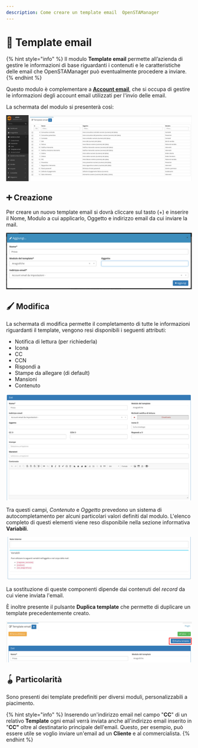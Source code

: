 ```yaml
---
description: Come creare un template email  OpenSTAManager
---
```


# 📃 Template email

{% hint style="info" %}
Il modulo **Template email** permette all’azienda di gestire le informazioni di base riguardanti i contenuti e le caratteristiche delle email che OpenSTAManager può eventualmente procedere a inviare.
{% endhint %}

Questo modulo è complementare a [**Account email**](account.md), che si occupa di gestire le informazioni degli account email utilizzati per l'invio delle email.

La schermata del modulo si presenterà così:

![](<../../../.gitbook/assets/image (475).png>)

## ➕ Creazione

Per creare un nuovo template email si dovrà cliccare sul tasto (+) e inserire il Nome, Modulo a cui applicarlo, Oggetto e indirizzo email da cui inviare la mail.

![](<../../../.gitbook/assets/image (86).png>)

## 🖌️ Modifica

La schermata di modifica permette il completamento di tutte le informazioni riguardanti il template, vengono resi disponibili i seguenti attributi:

* Notifica di lettura (per richiederla)
* Icona
* CC
* CCN
* Rispondi a
* Stampe da allegare (di default)
* Mansioni
* Contenuto

![](<../../../.gitbook/assets/image (256).png>)

Tra questi campi, _Contenuto_ e _Oggetto_ prevedono un sistema di autocompletamento per alcuni particolari valori definiti dal modulo. L'elenco completo di questi elementi viene reso disponibile nella sezione informativa **Variabili**.

![](<../../../.gitbook/assets/image (262).png>)

La sostituzione di queste componenti dipende dai contenuti del _record_ da cui viene inviata l'email.

È inoltre presente il pulsante **Duplica template** che permette di duplicare un template precedentemente creato.

![](<../../../.gitbook/assets/image (38).png>)

## 🪀 Particolarità

Sono presenti dei template predefiniti per diversi moduli, personalizzabili a piacimento.

{% hint style="info" %}
Inserendo un'indirizzo email nel campo "**CC**" di un relativo **Template** ogni email verrà inviata anche all'indirizzo email inserito in "**CC"** oltre al destinatario principale dell'email. Questo, per esempio, può essere utile se voglio inviare un'email ad un **Cliente** e al commercialista.
{% endhint %}
